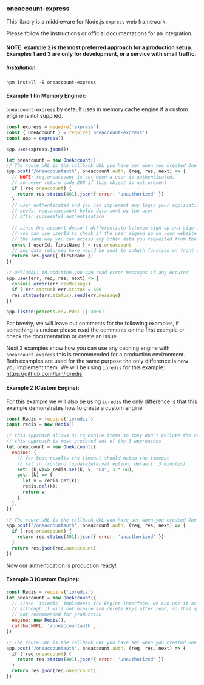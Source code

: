 ### oneaccount-express

This library is a middleware for Node.js `express` web framework.

Please follow the instructions or official documentations for an integration.
#### NOTE: example 2 is the most preferred approach for a production setup. Examples 1 and 3 are only for development, or a service with small traffic.

##### Installation
```npm install -S oneaccount-express```

#### Example 1 (In Memory Engine):
`oneaccount-express` by default uses in memory cache engine if a custom engine is not supplied.
```js
const express = require('express')
const { OneAccount } = require('oneaccount-express')
const app = express()

app.use(express.json())

let oneaccount = new OneAccount()
// The route URL is the callback URL you have set when you created One account app.
app.post('/oneaccountauth', oneaccount.auth, (req, res, next) => {
  // NOTE: req.oneaccount is set when a user is authenticated, 
  // so never return code 200 if this object is not present
  if (!req.oneaccount) {
    return res.status(401).json({ error: 'unauthorized' })
  }
  // user authenticated and you can implement any logic your application 
  // needs. req.oneaccount holds data sent by the user 
  // after successful authentication
  
  // since One account doesn't differentiate between sign up and sign in, 
  // you can use userId to check if the user signed up on your website or not.
  // the same way you can access any other data you requested from the user:
  const { userId, firstName } = req.oneaccount
  // any data returned here would be sent to onAuth function on front-end e.g.:
  return res.json({ firstName })
})

// OPTIONAL: in addition you can read error messages if any occured
app.use((err, req, res, next) => {
  console.error(err.devMessage)
  if (!err.status) err.status = 500
  res.status(err.status).send(err.message)
})

app.listen(process.env.PORT || 3000)
```

For brevity, we will leave out comments for the following examples, 
if something is unclear please read the comments on the first example 
or check the documentation or create an issue 

Next 2 examples show how you can use any caching engine with `oneaccount-express`
this is recommended for a production environment. Both examples are used
for the same purpose the only difference is how you implement them.
We will be using `ioredis` for this example: https://github.com/luin/ioredis

#### Example 2 (Custom Engine):
For this example we will also be using `ioredis` the only difference is that
this example demonstrates how to create a custom engine
```js
const Redis = require('ioredis')
const redis = new Redis()

// this approach allows us to expire items so they don't pollute the caching engine
// this approach is most prefered out of the 3 approaches
let oneaccount = new OneAccount({
  engine: {
    // for best results the timeout should match the timeout 
    // set in frontend (updateInterval option, default: 3 minutes)
    set: (k,v)=> redis.set(k, v, "EX", 3 * 60),
    get: (k) => {
      let v = redis.get(k);
      redis.del(k);
      return v;
    }
  },
})

// The route URL is the callback URL you have set when you created One account app.
app.post('/oneaccountauth', oneaccount.auth, (req, res, next) => {
  if (!req.oneaccount) {
    return res.status(401).json({ error: 'unauthorized' })
  }
  return res.json(req.oneaccount)
})
```
Now our authentication is production ready!

#### Example 3 (Custom Engine):
```js
const Redis = require('ioredis')
let oneaccount = new OneAccount({
  // since `ioredis` implements the Engine interface, we can use it as it is
  // although it will not expire and delete keys after read, so this approach is 
  // not recommended for production
  engine: new Redis(),
  callbackURL: '/oneaccountauth',
})

// The route URL is the callback URL you have set when you created One account app.
app.post('/oneaccountauth', oneaccount.auth, (req, res, next) => {
  if (!req.oneaccount) {
    return res.status(401).json({ error: 'unauthorized' })
  }
  return res.json(req.oneaccount)
})
```
